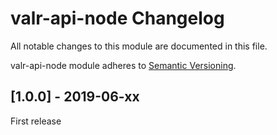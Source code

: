 # valr-api-node Changelog

All notable changes to this module are documented in this file.

valr-api-node module adheres to [Semantic Versioning](http://semver.org/).


## [1.0.0] - 2019-06-xx

First release

